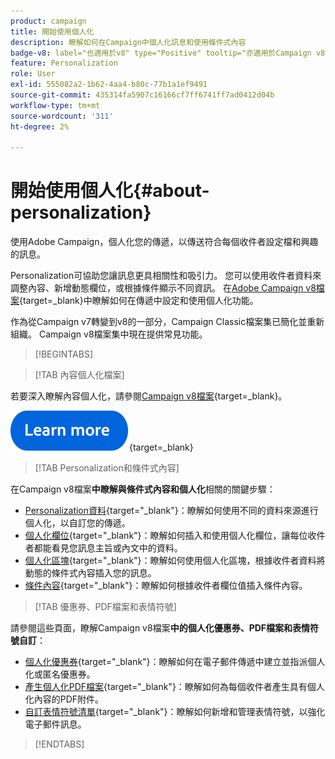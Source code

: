 ```yaml
---
product: campaign
title: 開始使用個人化
description: 瞭解如何在Campaign中個人化訊息和使用條件式內容
badge-v8: label="也適用於v8" type="Positive" tooltip="亦適用於Campaign v8"
feature: Personalization
role: User
exl-id: 555082a2-1b62-4aa4-b80c-77b1a1ef9491
source-git-commit: 435314fa5907c16166cf7ff6741ff7ad0412d04b
workflow-type: tm+mt
source-wordcount: '311'
ht-degree: 2%

---
```


# 開始使用個人化{#about-personalization}

使用Adobe Campaign，個人化您的傳遞，以傳送符合每個收件者設定檔和興趣的訊息。

Personalization可協助您讓訊息更具相關性和吸引力。 您可以使用收件者資料來調整內容、新增動態欄位，或根據條件顯示不同資訊。 在[Adobe Campaign v8檔案](https://experienceleague.adobe.com/docs/campaign/campaign-v8/send/personalize/personalize.html){target=_blank}中瞭解如何在傳遞中設定和使用個人化功能。

作為從Campaign v7轉變到v8的一部分，Campaign Classic檔案集已簡化並重新組織。 Campaign v8檔案集中現在提供常見功能。

>[!BEGINTABS]

>[!TAB 內容個人化檔案]

若要深入瞭解內容個人化，請參閱[Campaign v8檔案](https://experienceleague.adobe.com/docs/campaign/campaign-v8/send/personalize/personalize.html){target=_blank}。


[![影像](../../assets/do-not-localize/learn-more-button.svg)](https://experienceleague.adobe.com/docs/campaign/campaign-v8/send/personalize/personalize.html){target=_blank}


>[!TAB Personalization和條件式內容]

在Campaign v8檔案&#x200B;**中瞭解與條件式內容和個人化**&#x200B;相關的關鍵步驟：

* [Personalization資料](https://experienceleague.adobe.com/docs/campaign/campaign-v8/send/personalize/personalization-data.html){target="_blank"}：瞭解如何使用不同的資料來源進行個人化，以自訂您的傳遞。
* [個人化欄位](https://experienceleague.adobe.com/docs/campaign/campaign-v8/send/personalize/personalization-fields.html){target="_blank"}：瞭解如何插入和使用個人化欄位，讓每位收件者都能看見您訊息主旨或內文中的資料。
* [個人化區塊](https://experienceleague.adobe.com/docs/campaign/campaign-v8/send/personalize/personalization-blocks.html){target="_blank"}：瞭解如何使用個人化區塊，根據收件者資料將動態的條件式內容插入您的訊息。
* [條件內容](https://experienceleague.adobe.com/docs/campaign/campaign-v8/send/personalize/conditions.html){target="_blank"}：瞭解如何根據收件者欄位值插入條件內容。

>[!TAB 優惠券、PDF檔案和表情符號]

請參閱這些頁面，瞭解Campaign v8檔案&#x200B;**中的個人化優惠券、PDF檔案和表情符號自訂**：

* [個人化優惠券](https://experienceleague.adobe.com/docs/campaign/campaign-v8/send/personalize/ppersonalized-coupons.html){target="_blank"}：瞭解如何在電子郵件傳遞中建立並指派個人化或匿名優惠券。
* [產生個人化PDF檔案](https://experienceleague.adobe.com/docs/campaign/campaign-v8/send/personalize/generating-personalized-pdf-documents.html){target="_blank"}：瞭解如何為每個收件者產生具有個人化內容的PDF附件。
* [自訂表情符號清單](https://experienceleague.adobe.com/docs/campaign/campaign-v8/send/personalize/customizing-emoticon-list.html){target="_blank"}：瞭解如何新增和管理表情符號，以強化電子郵件訊息。

>[!ENDTABS]





<!--
Adobe Campaign lets you mass deliver personalized electronic messages to a target population.

Before starting sending emails:

* Make sure recipient profiles contain at least an email address.
* Learn more about the Adobe Campaign [Delivery best practices](delivery-best-practices.md).
* Read out these sections to learn more about Deliverability: [Deliverability management in Campaign](about-deliverability.md) and [Deliverability best practices guide](https://experienceleague.adobe.com/docs/deliverability-learn/deliverability-best-practice-guide/introduction.html).

The key steps to send an email are as follows:

* [Create an email delivery](creating-an-email-delivery.md)
* [Define the target population](steps-defining-the-target-population.md)
* [Define the email content](defining-the-email-content.md)
* [Send the email](sending-messages.md)
* [Monitor the delivery](about-delivery-monitoring.md)

The sections below provide information that is specific to the email channel. For global information on how to create a delivery, refer to [this section](steps-about-delivery-creation-steps.md).
-->